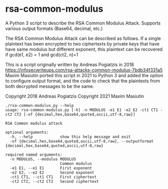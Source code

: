 # rsa-common-modulus
A Python 3 script to describe the RSA Common Modulus Attack. Supports various output formats (Base64, decimal, etc.)

The RSA Common Modulus Attack can be described as follows.
If a single plaintext has been encrypted to two ciphertexts 
by private keys that have have same modulus but different exponent,
this plaintext can be recovered if gcd(e1, e2) = 1 and gcd(ct2, n)=1

This is a script originally written by Andreas Pogiatzis in 2018
<https://infosecwriteups.com/rsa-attacks-common-modulus-7bdb34f331a5>
Maxim Masiutin ported this script in 2021 to Python 3 and added the option to configure output format,
and the code to check that the plaintexts from both decrypted messages to be the same.

Copyright 2018 Andreas Pogiatzis
Copyright 2021 Maxim Masiutin

```
./rsa-common-modulus.py --help
usage: rsa-common-modulus.py [-h] -n MODULUS -e1 E1 -e2 E2 -ct1 CT1 -ct2 CT2 [-of {decimal,hex,base64,quoted,ascii,utf-8,raw}]

RSA Common modulus attack

optional arguments:
  -h, --help            show this help message and exit
  -of {decimal,hex,base64,quoted,ascii,utf-8,raw}, --outputformat {decimal,hex,base64,quoted,ascii,utf-8,raw}

required named arguments:
  -n MODULUS, --modulus MODULUS
                        Common modulus
  -e1 E1, --e1 E1       First exponent
  -e2 E2, --e2 E2       Second exponent
  -ct1 CT1, --ct1 CT1   First ciphertext
  -ct2 CT2, --ct2 CT2   Second ciphertext
```